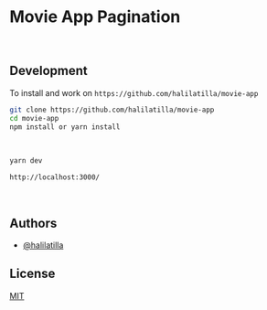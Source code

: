 # Movie App Pagination

<br>

## Development


To install and work on `https://github.com/halilatilla/movie-app`

```bash
git clone https://github.com/halilatilla/movie-app
cd movie-app
npm install or yarn install
```

<br>

```bash
yarn dev
```

`http://localhost:3000/`

<br>

## Authors

- [@halilatilla](https://www.github.com/halilatilla)

## License

[MIT](https://choosealicense.com/licenses/mit/)
